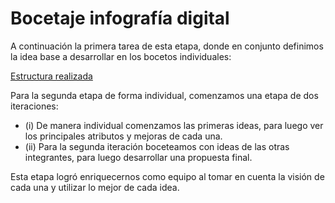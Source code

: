 # Bocetaje infografía digital

A continuación la primera tarea de esta etapa, donde en conjunto definimos la idea base a desarrollar en los bocetos individuales: 

[Estructura realizada](https://miro.com/app/board/o9J_lAF9qwg=/)

Para la segunda etapa de forma individual, comenzamos una etapa de dos iteraciones:
- (i) De manera individual comenzamos las primeras ideas, para luego ver los principales atributos y mejoras de cada una.
- (ii) Para la segunda iteración boceteamos con ideas de las otras integrantes, para luego desarrollar una propuesta final.

Esta etapa logró enriquecernos como equipo al tomar en cuenta la visión de cada una y utilizar lo mejor de cada idea.

